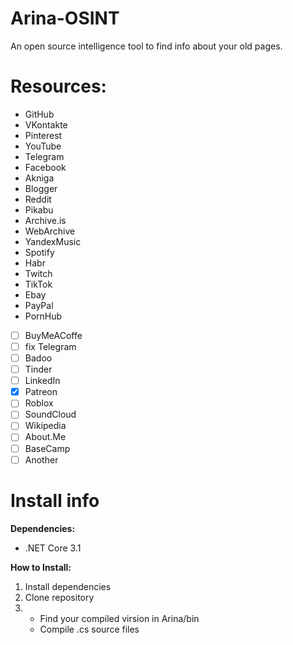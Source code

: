 # Arina-OSINT
An open source intelligence tool to find info about your old pages.

# Resources:
- GitHub
- VKontakte
- Pinterest
- YouTube
- Telegram
- Facebook
- Akniga
- Blogger
- Reddit
- Pikabu
- Archive.is
- WebArchive
- YandexMusic
- Spotify
- Habr
- Twitch
- TikTok
- Ebay
- PayPal
- PornHub
- [ ] BuyMeACoffe
- [ ] fix Telegram
- [ ] Badoo
- [ ] Tinder
- [ ] LinkedIn
- [x] Patreon
- [ ] Roblox
- [ ] SoundCloud
- [ ] Wikipedia
- [ ] About.Me
- [ ] BaseCamp
- [ ] Another

# Install info
**Dependencies:**
- .NET Core 3.1

**How to Install:**
1. Install dependencies
2. Clone repository
3. - Find your compiled virsion in Arina/bin 
   - Compile .cs source files
